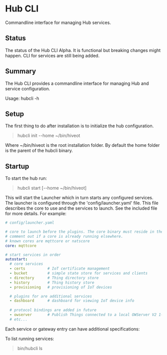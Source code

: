 # Hub CLI

Commandline interface for managing Hub services.

## Status

The status of the Hub CLI Alpha. 
It is functional but breaking changes might happen. CLI for services are still being added. 

## Summary

The Hub CLI provides a commandline interface for managing Hub and service configuration.

Usage: hubcli -h


## Setup

The first thing to do after installation is to initialize the hub configuration.

> hubcli init --home ~/bin/hiveot

Where ~/bin/hiveot is the root installation folder. By default the home folder is the parent of the hubcli binary.

## Startup

To start the hub run:
> hubcli start  [--home ~/bin/hiveot]

This will start the Launcher which in turn starts any configured services. The launcher is configured through the 'config/launcher.yaml' file. This file describes the core to use and the services to launch. See the included file for more details. For example:

```yaml
# config/launcher.yaml

# core to launch before the plugins. The core binary must reside in the bin directory.
# comment out if a core is already running elsewhere.
# known cores are mqttcore or natscore
core: mqttcore    

# start services in order
autostart:
  # core services
  - certs          # IoT certificate management
  - bucket         # simple state store for services and clients
  - directory      # Thing directory store
  - history        # Thing history store
  - provisioning   # provisioning of IoT devices

  # plugins for are additional services
  - dashboard      # dashboard for viewing IoT device info
  
  # protocol bindings are added in future
  - owserver       # Publish Things connected to a local OWServer V2 1-wire gateway
  # etc...
```

Each service or gateway entry can have additional specifications:

To list running services:
> bin/hubcli ls
> 
> 